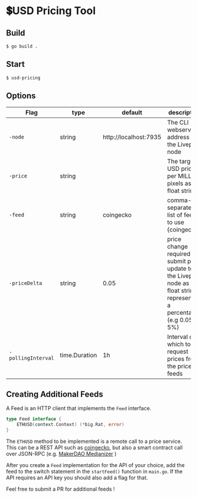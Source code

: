 # 💲USD Pricing Tool 

## Build 

`$ go build .`

## Start 

`$ usd-pricing`

## Options

| Flag     | type | default | description |
|----------|------|---------|-------------|
| `-node`  |  string    |    http://localhost:7935     |     The CLI webserver address of the Livepeer node        |
| `-price` |   string   |         |      The target USD price per MILLION pixels  as a float string     |
| `-feed`  |  string    |    coingecko     |   comma-separated list of feeds to use {coingecko}          |
| `-priceDelta`         |   string   |    0.05     |    price change required to submit price update to the Livepeer node  as a float string representing a percentage (e.g 0.05 == 5%)        |
|  `-pollingInterval`        |  time.Duration    |     1h    |   Interval on which to request prices from the price feeds          |

## Creating Additional Feeds

A Feed is an HTTP client that implements the `Feed` interface.

```go
type Feed interface {
	ETHUSD(context.Context) (*big.Rat, error)
}
```

The `ETHUSD` method to be implemented is a remote call to a price service. This can be a REST API such as [coingecko](https://www.coingecko.com/en/api),  but also a smart contract call over JSON-RPC (e.g. [MakerDAO Medianizer](https://developer.makerdao.com/feeds/) )

After you create a `Feed` implementation for the API of your choice, add the feed to the switch statement in the `startFeed()` function in `main.go`. If the API requires an API key you should also add a flag for that. 

Feel free to submit a PR for additional feeds ! 